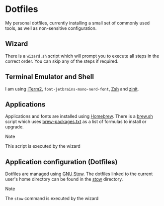 # Dotfiles

My personal dotfiles, currently installing a small set of commonly used tools, as well as non-sensitive configuration.

## Wizard

There is a `wizard.sh` script which will prompt you to execute all steps in the correct order. You can skip any of the 
steps if required.

## Terminal Emulator and Shell

I am using [ITerm2](https://iterm2.com/), `font-jetbrains-mono-nerd-font`, [Zsh](https://www.zsh.org/)
and [zinit](https://github.com/zdharma-continuum/zinit).

## Applications

Applications and fonts are installed using [Homebrew](https://brew.sh/). There is a [brew.sh](scripts/brew.sh) script 
which uses [brew-packages.txt](scripts/brew-packages.txt) as a list of formulas to install or upgrade. 

> [!NOTE]
> This script is executed by the wizard

## Application configuration (Dotfiles)

Dotfiles are managed using [GNU Stow](https://www.gnu.org/software/stow/). The dotfiles linked to the current user's 
home directory can be found in the [stow](stow) directory.  

> [!NOTE]
> The `stow` command is executed by the wizard
